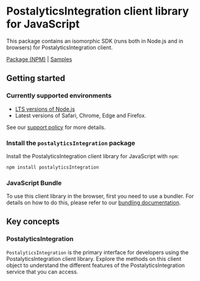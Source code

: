 # PostalyticsIntegration client library for JavaScript

This package contains an isomorphic SDK (runs both in Node.js and in browsers) for PostalyticsIntegration client.



[Package (NPM)](https://www.npmjs.com/package/postalyticsIntegration) |
[Samples](https://github.com/Azure-Samples/azure-samples-js-management)

## Getting started

### Currently supported environments

- [LTS versions of Node.js](https://github.com/nodejs/release#release-schedule)
- Latest versions of Safari, Chrome, Edge and Firefox.

See our [support policy](https://github.com/Azure/azure-sdk-for-js/blob/main/SUPPORT.md) for more details.


### Install the `postalyticsIntegration` package

Install the PostalyticsIntegration client library for JavaScript with `npm`:

```bash
npm install postalyticsIntegration
```



### JavaScript Bundle
To use this client library in the browser, first you need to use a bundler. For details on how to do this, please refer to our [bundling documentation](https://aka.ms/AzureSDKBundling).

## Key concepts

### PostalyticsIntegration

`PostalyticsIntegration` is the primary interface for developers using the PostalyticsIntegration client library. Explore the methods on this client object to understand the different features of the PostalyticsIntegration service that you can access.

